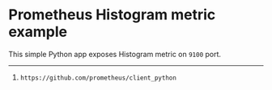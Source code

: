 # Prometheus Histogram metric example

This simple Python app exposes Histogram metric on `9100` port.

---

1. `https://github.com/prometheus/client_python`

